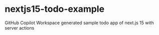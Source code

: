 # nextjs15-todo-example
GitHub Copilot Workspace generated sample todo app of next.js 15 with server actions
